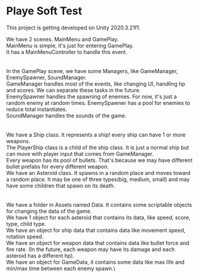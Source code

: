 # Playe Soft Test

This project is getting developed on Unity 2020.3.21f1.

We have 2 scenes. MainMenu and GamePlay.\
MainMenu is simple, it's just for entering GamePlay.\
It has a MainMenuController to handle this event.\
\
\
In the GamePlay scene, we have some Managers, like GameManager, EnemySpawner, SoundManager.\
GameManager handles most of the events, like changing UI, handling hp and scores. We can separate these tasks in the future.\
EnemySpawner handles the spawning of enemies. For now, it's just a random enemy at random times. EnemySpawner has a pool for enemies to reduce total instantiates.\
SoundManager handles the sounds of the game.\
\
\
We have a Ship class. It represents a ship! every ship can have 1 or more weapons.\
The PlayerShip class is a child of the ship class. It is just a normal ship but can move with player input that comes from GameManager.\
Every weapon has its pool of bullets. That's because we may have different bullet prefabs for every different weapon.\
We have an Asteroid class. It spawns in a random place and moves toward a random place. It may be one of three types(big, medium, small) and may have some children that spawn on its death.\
\
\
We have a folder in Assets named Data. It contains some scriptable objects for changing the data of the game.\
We have 1 object for each asteroid that contains its data, like speed, score, type, child type.\
We have an object for ship data that contains data like movement speed, rotation speed.\
We have an object for weapon data that contains data like bullet force and fire rate. (In the future, each weapon may have its damage and each asteroid has a different hp).\
We have an object for GameData, it contains some data like max life and min/max time between each enemy spawn.\
